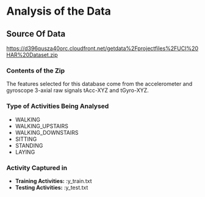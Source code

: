 # Analysis of the Data 

## Source Of Data 
https://d396qusza40orc.cloudfront.net/getdata%2Fprojectfiles%2FUCI%20HAR%20Dataset.zip 
### Contents of the Zip

The features selected for this database come from the accelerometer and gyroscope 3-axial raw signals tAcc-XYZ and tGyro-XYZ.

### Type of Activities Being Analysed

* WALKING
* WALKING_UPSTAIRS
* WALKING_DOWNSTAIRS
* SITTING
* STANDING
* LAYING

### Activity Captured in 
* **Training Activities:** :y_train.txt
* **Testing Activities:**  :y_test.txt